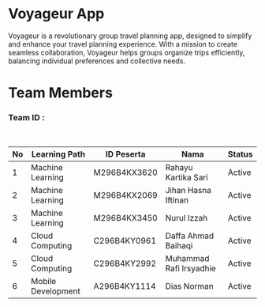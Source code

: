 # Voyageur App
Voyageur is a revolutionary group travel planning app, designed to simplify and enhance your travel planning experience. With a mission to create seamless collaboration, Voyageur helps groups organize trips efficiently, balancing individual preferences and collective needs.

# Team Members
### Team ID : 

<br>

| **No** | **Learning Path** | **ID Peserta**    | **Nama**                | **Status**  |
|--------|-------------------|-------------------|-------------------------|-------------|
| 1      | Machine Learning  | M296B4KX3620      | Rahayu Kartika Sari     | Active      |
| 2      | Machine Learning  | M296B4KX2069      | Jihan Hasna Iftinan     | Active      |
| 3      | Machine Learning  | M296B4KX3450      | Nurul Izzah             | Active      |
| 4      | Cloud Computing   | C296B4KY0961      | Daffa Ahmad Baihaqi     | Active      |
| 5      | Cloud Computing   | C296B4KY2992      | Muhammad Rafi Irsyadhie | Active      |
| 6      | Mobile Development| A296B4KY1114      | Dias Norman             | Active      |
<br>
